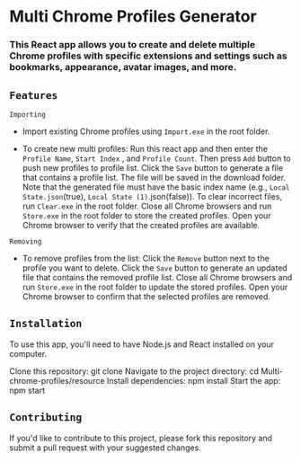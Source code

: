 # Multi Chrome Profiles Generator
### This React app allows you to create and delete multiple Chrome profiles with specific extensions and settings such as bookmarks, appearance, avatar images, and more.

## `Features`
`Importing`
* Import existing Chrome profiles using `Import.exe` in the root folder.

* To create new multi profiles: 
Run this react app and then enter the `Profile Name`, `Start Index` , and `Profile Count`. Then press `Add` button to push new profiles to profile list.
Click the `Save` button to generate a file that contains a profile list. The file will be saved in the download folder. Note that the generated file must have the basic index name (e.g., `Local State.json`(true), `Local State (1)`.json(false)).
To clear incorrect files, run `Clear.exe` in the root folder.
Close all Chrome browsers and run `Store.exe` in the root folder to store the created profiles.
Open your Chrome browser to verify that the created profiles are available.

`Removing`
* To remove profiles from the list:
Click the `Remove` button next to the profile you want to delete.
Click the `Save` button to generate an updated file that contains the removed profile list.
Close all Chrome browsers and run `Store.exe` in the root folder to update the stored profiles.
Open your Chrome browser to confirm that the selected profiles are removed.
## `Installation`
To use this app, you'll need to have Node.js and React installed on your computer.

Clone this repository: git clone 
Navigate to the project directory: cd Multi-chrome-profiles/resource
Install dependencies: npm install
Start the app: npm start

## `Contributing`
If you'd like to contribute to this project, please fork this repository and submit a pull request with your suggested changes.
